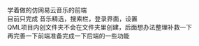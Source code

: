 学着做的仿网易云音乐的前端<br>
目前只完成 音乐精选，搜索栏，登录界面，设置<br>
QML项目内创文件夹不会在文件夹里创建，后面想办法整理补救一下<br>
再完善一下前端准备完成一下后端的一些功能
